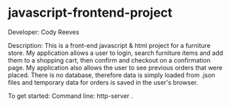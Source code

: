 # javascript-frontend-project
Developer: 
Cody Reeves

Description: 
This is a front-end javascript & html project for a furniture store. My application allows a user to login, search furniture items and add them to a shopping cart, then confirm and checkout on a confirmation page. My application also allows the user to see previous orders that were placed. There is no database, therefore data is simply loaded from .json files and temporary data for orders is saved in the user's browser.

To get started:
Command line: http-server .

